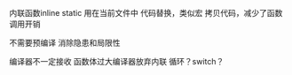 内联函数inline
static 用在当前文件中
代码替换，类似宏
拷贝代码，减少了函数调用开销

不需要预编译
消除隐患和局限性

编译器不一定接收
函数体过大编译器放弃内联
循环？switch？
